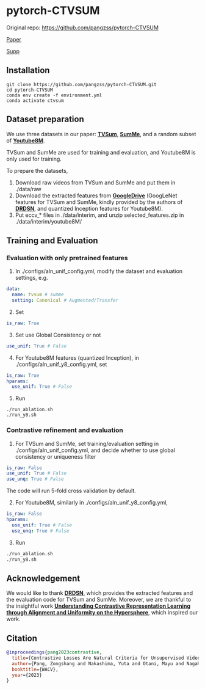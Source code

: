 # pytorch-CTVSUM

Original repo: https://github.com/pangzss/pytorch-CTVSUM

[Paper](https://openaccess.thecvf.com/content/WACV2023/papers/Pang_Contrastive_Losses_Are_Natural_Criteria_for_Unsupervised_Video_Summarization_WACV_2023_paper.pdf)  

[Supp](https://openaccess.thecvf.com/content/WACV2023/supplemental/Pang_Contrastive_Losses_Are_WACV_2023_supplemental.pdf) 



## Installation
```shell
git clone https://github.com/pangzss/pytorch-CTVSUM.git
cd pytorch-CTVSUM
conda env create -f environment.yml
conda activate ctvsum
```

## Dataset preparation
We use three datasets in our paper: [**TVSum**](https://github.com/yalesong/tvsum), [**SumMe**](https://gyglim.github.io/me/vsum/index.html), and a random subset of [**Youtube8M**](https://research.google.com/youtube8m/).

TVSum and SumMe are used for training and evaluation, and Youtube8M is only used for training.

To prepare the datasets, 

1. Download raw videos from TVSum and SumMe and put them in ./data/raw
2. Download the extracted features from [**GoogleDrive**](https://drive.google.com/drive/folders/1ruIbB8LoJ1sbF_q_yihLuolE4JpEgK8G?usp=sharing) (GoogLeNet features for TVSum and SumMe, kindly provided by the authors of [**DRDSN**](https://github.com/KaiyangZhou/pytorch-vsumm-reinforce), and quantized Inception features for Youtube8M).
3. Put eccv_* files in ./data/interim, and unzip selected_features.zip in ./data/interim/youtube8M/

## Training and Evaluation
### Evaluation with only pretrained features
1. In ./configs/aln_unif_config.yml, modify the dataset and evaluation settings, e.g.
```yaml
data:
  name: tvsum # summe
  setting: Canonical # Augmented/Transfer
```
2. Set
```yaml
is_raw: True
```
3. Set use Global Consistency or not
```yaml
use_unif: True # False
```
4. For Youtube8M features (quantized Inception), in ./configs/aln_unif_y8_config.yml, set
```yaml
is_raw: True
hparams:
  use_unif: True # False
```
5. Run
```shell
./run_ablation.sh
./run_y8.sh
```
### Contrastive refinement and evaluation
1. For TVSum and SumMe, set training/evaluation setting in ./configs/aln_unif_config.yml, and decide whether to use global consistency or uniqueness filter
```yaml
is_raw: False
use_unif: True # False
use_unq: True # False
```
  The code will run 5-fold cross validation by default.
  
2. For Youtube8M, similarly in ./configs/aln_unif_y8_config.yml,
```yaml
is_raw: False
hparams:
  use_unif: True # False
  use_unq: True # False
```
3. Run
```bash
./run_ablation.sh
./run_y8.sh
```
## Acknowledgement
We would like to thank [**DRDSN**](https://github.com/KaiyangZhou/pytorch-vsumm-reinforce), which provides the extracted features and the evaluation code for TVSum and SumMe. Moreover, we are thankful to the insightful work [**Understanding Contrastive Representation Learning through Alignment and Uniformity on the Hypersphere**](https://arxiv.org/abs/2005.10242), which inspired our work.

## Citation
```bibtex
@inproceedings{pang2023contrastive,
  title={Contrastive Losses Are Natural Criteria for Unsupervised Video Summarization},
  author={Pang, Zongshang and Nakashima, Yuta and Otani, Mayu and Nagahara, Hajime},
  booktitle={WACV},
  year={2023}
}
```
